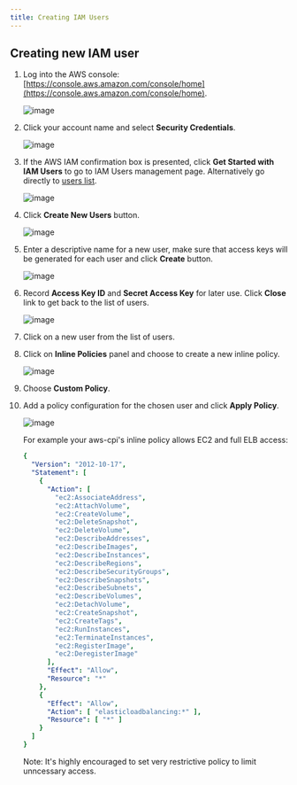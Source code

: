 ```yaml
---
title: Creating IAM Users
---
```


## <a id="create"></a> Creating new IAM user

1. Log into the AWS console: [https://console.aws.amazon.com/console/home](https://console.aws.amazon.com/console/home).

    ![image](images/deploy-microbosh-to-aws/account-dashboard.png)

1. Click your account name and select **Security Credentials**.

    ![image](images/deploy-microbosh-to-aws/security-credentials-menu.png)

1. If the AWS IAM confirmation box is presented, click **Get Started with IAM Users** to go to IAM Users management page. Alternatively go directly to [users list](https://console.aws.amazon.com/iam/home#users).

    ![image](images/deploy-microbosh-to-aws/iam-modal.png)

1. Click **Create New Users** button.

    ![image](images/deploy-microbosh-to-aws/list-iam-users.png)

1. Enter a descriptive name for a new user, make sure that access keys will be generated for each user and click **Create** button.

    ![image](images/deploy-microbosh-to-aws/create-iam-users.png)

1. Record **Access Key ID** and **Secret Access Key** for later use. Click **Close** link to get back to the list of users.

    ![image](images/deploy-microbosh-to-aws/get-iam-creds.png)

1. Click on a new user from the list of users.

1. Click on **Inline Policies** panel and choose to create a new inline policy.

    ![image](images/deploy-microbosh-to-aws/attach-iam-policy.png)

1. Choose **Custom Policy**.

1. Add a policy configuration for the chosen user and click **Apply Policy**.

    ![image](images/deploy-microbosh-to-aws/add-iam-inline-policy.png)

    For example your aws-cpi's inline policy allows EC2 and full ELB access:

    ```yaml
    {
      "Version": "2012-10-17",
      "Statement": [
        {
          "Action": [
            "ec2:AssociateAddress",
            "ec2:AttachVolume",
            "ec2:CreateVolume",
            "ec2:DeleteSnapshot",
            "ec2:DeleteVolume",
            "ec2:DescribeAddresses",
            "ec2:DescribeImages",
            "ec2:DescribeInstances",
            "ec2:DescribeRegions",
            "ec2:DescribeSecurityGroups",
            "ec2:DescribeSnapshots",
            "ec2:DescribeSubnets",
            "ec2:DescribeVolumes",
            "ec2:DetachVolume",
            "ec2:CreateSnapshot",
            "ec2:CreateTags",
            "ec2:RunInstances",
            "ec2:TerminateInstances",
            "ec2:RegisterImage",
            "ec2:DeregisterImage"
          ],
          "Effect": "Allow",
          "Resource": "*"
        },
        {
          "Effect": "Allow",
          "Action": [ "elasticloadbalancing:*" ],
          "Resource": [ "*" ]
        }
      ]
    }
    ```

    <p class="note">Note: It's highly encouraged to set very restrictive policy to limit unncessary access.</p>
